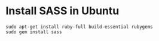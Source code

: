 # Install SASS in Ubuntu
```
sudo apt-get install ruby-full build-essential rubygems
sudo gem install sass
```


